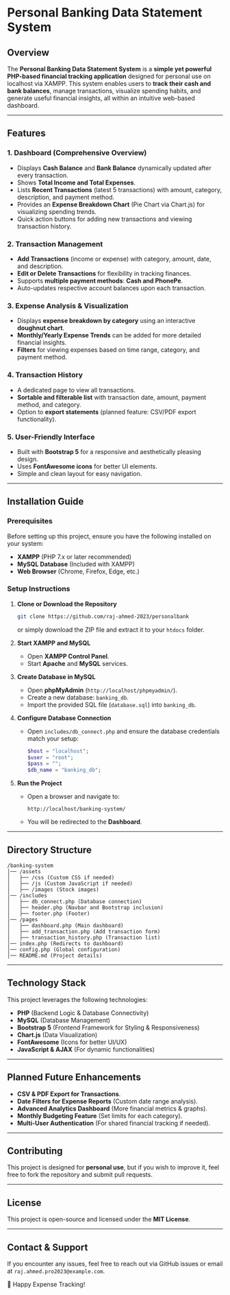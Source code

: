 # Personal Banking Data Statement System

## Overview
The **Personal Banking Data Statement System** is a **simple yet powerful PHP-based financial tracking application** designed for personal use on localhost via XAMPP. This system enables users to **track their cash and bank balances**, manage transactions, visualize spending habits, and generate useful financial insights, all within an intuitive web-based dashboard.

---

## Features

### 1. **Dashboard (Comprehensive Overview)**
- Displays **Cash Balance** and **Bank Balance** dynamically updated after every transaction.
- Shows **Total Income and Total Expenses**.
- Lists **Recent Transactions** (latest 5 transactions) with amount, category, description, and payment method.
- Provides an **Expense Breakdown Chart** (Pie Chart via Chart.js) for visualizing spending trends.
- Quick action buttons for adding new transactions and viewing transaction history.

### 2. **Transaction Management**
- **Add Transactions** (income or expense) with category, amount, date, and description.
- **Edit or Delete Transactions** for flexibility in tracking finances.
- Supports **multiple payment methods**: **Cash and PhonePe**.
- Auto-updates respective account balances upon each transaction.

### 3. **Expense Analysis & Visualization**
- Displays **expense breakdown by category** using an interactive **doughnut chart**.
- **Monthly/Yearly Expense Trends** can be added for more detailed financial insights.
- **Filters** for viewing expenses based on time range, category, and payment method.

### 4. **Transaction History**
- A dedicated page to view all transactions.
- **Sortable and filterable list** with transaction date, amount, payment method, and category.
- Option to **export statements** (planned feature: CSV/PDF export functionality).

### 5. **User-Friendly Interface**
- Built with **Bootstrap 5** for a responsive and aesthetically pleasing design.
- Uses **FontAwesome icons** for better UI elements.
- Simple and clean layout for easy navigation.

---

## Installation Guide

### **Prerequisites**
Before setting up this project, ensure you have the following installed on your system:
- **XAMPP** (PHP 7.x or later recommended)
- **MySQL Database** (Included with XAMPP)
- **Web Browser** (Chrome, Firefox, Edge, etc.)

### **Setup Instructions**
1. **Clone or Download the Repository**
   ```sh
   git clone https://github.com/raj-ahmed-2023/personalbank
   ```
   or simply download the ZIP file and extract it to your `htdocs` folder.

2. **Start XAMPP and MySQL**
   - Open **XAMPP Control Panel**.
   - Start **Apache** and **MySQL** services.

3. **Create Database in MySQL**
   - Open **phpMyAdmin** (`http://localhost/phpmyadmin/`).
   - Create a new database: `banking_db`.
   - Import the provided SQL file (`database.sql`) into `banking_db`.

4. **Configure Database Connection**
   - Open `includes/db_connect.php` and ensure the database credentials match your setup:
     ```php
     $host = "localhost";
     $user = "root";
     $pass = "";
     $db_name = "banking_db";
     ```

5. **Run the Project**
   - Open a browser and navigate to:
     ```
     http://localhost/banking-system/
     ```
   - You will be redirected to the **Dashboard**.

---

## **Directory Structure**
```
/banking-system
│── /assets
│   ├── /css (Custom CSS if needed)
│   ├── /js (Custom JavaScript if needed)
│   ├── /images (Stock images)
│── /includes
│   ├── db_connect.php (Database connection)
│   ├── header.php (Navbar and Bootstrap inclusion)
│   ├── footer.php (Footer)
│── /pages
│   ├── dashboard.php (Main dashboard)
│   ├── add_transaction.php (Add transaction form)
│   ├── transaction_history.php (Transaction list)
│── index.php (Redirects to dashboard)
│── config.php (Global configuration)
│── README.md (Project details)
```

---

## **Technology Stack**
This project leverages the following technologies:
- **PHP** (Backend Logic & Database Connectivity)
- **MySQL** (Database Management)
- **Bootstrap 5** (Frontend Framework for Styling & Responsiveness)
- **Chart.js** (Data Visualization)
- **FontAwesome** (Icons for better UI/UX)
- **JavaScript & AJAX** (For dynamic functionalities)

---

## **Planned Future Enhancements**
- **CSV & PDF Export for Transactions**.
- **Date Filters for Expense Reports** (Custom date range analysis).
- **Advanced Analytics Dashboard** (More financial metrics & graphs).
- **Monthly Budgeting Feature** (Set limits for each category).
- **Multi-User Authentication** (For shared financial tracking if needed).

---

## **Contributing**
This project is designed for **personal use**, but if you wish to improve it, feel free to fork the repository and submit pull requests.

---

## **License**
This project is open-source and licensed under the **MIT License**.

---

## **Contact & Support**
If you encounter any issues, feel free to reach out via GitHub issues or email at `raj.ahmed.pro2023@example.com`.

🚀 Happy Expense Tracking!

